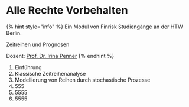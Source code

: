 # Alle Rechte Vorbehalten

{% hint style="info" %}
Ein Modul von Finrisk Studiengänge an der HTW Berlin.  

Zeitreihen und Prognosen

Dozent: [Prof. Dr. Irina Penner](https://www.htw-berlin.de/hochschule/personen/person/?eid=9859)
{% endhint %}

1. Einführung
2. Klassische Zeitreihenanalyse
3.  Modellierung von Reihen durch stochastische Prozesse
4. 555
5. 5555
6. 5555

 

